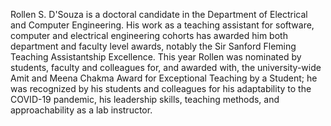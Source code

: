 Rollen S. D'Souza is a doctoral candidate in the Department of Electrical and Computer Engineering.
His work as a teaching assistant for software, computer and electrical engineering cohorts has awarded him both department and faculty level awards, notably the Sir Sanford Fleming Teaching Assistantship Excellence.
This year Rollen was nominated by students, faculty and colleagues for, and awarded with, the university-wide Amit and Meena Chakma Award for Exceptional Teaching by a Student;
he was recognized by his students and colleagues for his adaptability to the COVID-19 pandemic, his leadership skills, teaching methods, and approachability as a lab instructor.


